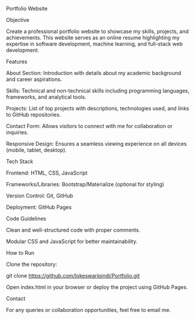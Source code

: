 Portfolio Website

Objective

Create a professional portfolio website to showcase my skills, projects, and achievements. This website serves as an online resume highlighting my expertise in software development, machine learning, and full-stack web development.


Features


About Section: Introduction with details about my academic background and career aspirations.

Skills: Technical and non-technical skills including programming languages, frameworks, and analytical tools.

Projects: List of top projects with descriptions, technologies used, and links to GitHub repositories.

Contact Form: Allows visitors to connect with me for collaboration or inquiries.

Responsive Design: Ensures a seamless viewing experience on all devices (mobile, tablet, desktop).


Tech Stack


Frontend: HTML, CSS, JavaScript

Frameworks/Libraries: Bootstrap/Materialize (optional for styling)

Version Control: Git, GitHub

Deployment: GitHub Pages



Code Guidelines

Clean and well-structured code with proper comments.

Modular CSS and JavaScript for better maintainability.

How to Run

Clone the repository:

git clone https://github.com/lokeswaripindi/Portfolio.git

Open index.html in your browser or deploy the project using GitHub Pages.


Contact

For any queries or collaboration opportunities, feel free to email me.
